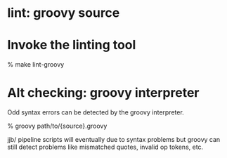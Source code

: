 # lint: groovy source

# Invoke the linting tool
% make lint-groovy

# Alt checking: groovy interpreter

Odd syntax errors can be detected by the groovy interpreter.

% groovy path/to/{source}.groovy

jjb/ pipeline scripts will eventually due to syntax problems but groovy can
still detect problems like mismatched quotes, invalid op tokens, etc.
